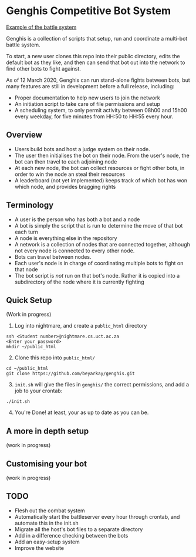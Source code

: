 # Genghis Competitive Bot System
[Example of the battle system](https://people.cs.uct.ac.za/~KNXBOY001/genghis/)

Genghis is a collection of scripts that setup, run and coordinate a multi-bot battle system.

To start, a new user clones this repo into their public directory, edits the default bot as 
they like, and then can send that bot out into the network to find other bots to fight against.

As of 12 March 2020, Genghis can run stand-alone fights between bots, but many features are still
in development before a full release, including:

* Proper documentation to help new users to join the network
* An initiation script to take care of file permissions and setup
* A scheduling system, to only permit activity between 08h00 and 15h00 every weekday, for five minutes
from HH:50 to HH:55 every hour.

## Overview 

* Users build bots and host a judge system on their node. 
* The user then initialises the bot on their node. From the user's node, the bot can then travel to
each adjoining node
* At each new node, the bot can collect resources or fight other bots, in order to win the node an steal
their resources
* A leaderboard (not yet implemented) keeps track of which bot has won which node, and provides bragging rights

## Terminology

* A user is the person who has both a bot and a node
* A bot is simply the script that is run to determine the move of that bot each turn
* A node is everything else in the repository
* A network is a collection of nodes that are connected together, although not every node is connected
to every other node.
* Bots can travel between nodes.
* Each user's node is in charge of coordinating multiple bots to fight on that node
* The bot script is _not_ run on that bot's node. Rather it is copied into a subdirectory
of the node where it is currently fighting


## Quick Setup
(Work in progress)

1. Log into nightmare, and create a `public_html` directory
```
ssh <Student number>@nightmare.cs.uct.ac.za
<Enter your password>
mkdir ~/public_html
```
2. Clone this repo into `public_html/`
```
cd ~/public_html
git clone https://github.com/beyarkay/genghis.git
```

3. `init.sh` will give the files in `genghis/` the correct permissions, and add a job to your crontab:
```
./init.sh
```
4. You're Done! at least, your as up to date as you can be.



## A more in depth setup
(work in progress)


## Customising your bot
(work in progress)



## TODO
* Flesh out the combat system
* Automatically start the battleserver every hour through crontab, and automate this in the init.sh
* Migrate all the host's bot files to a separate directory
* Add in a difference checking between the bots
* Add an easy-setup system
* Improve the website
